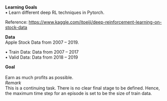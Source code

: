 **Learning Goals**</br>
•	Learn different deep RL techniques in Pytorch.

Reference: https://www.kaggle.com/itoeiji/deep-reinforcement-learning-on-stock-data

**Data**</br>
Apple Stock Data from 2007 – 2019.</br>

•	Train Data: Data from 2007 – 2017</br>
•	Valid Data: Data from 2018 – 2019</br>


**Goal**</br>	
Earn as much profits as possible.</br>
*Remark*</br>
This is a continuing task. There is no clear final stage to be defined. Hence, the maximum time step for an episode is set to be the size of train data.  


